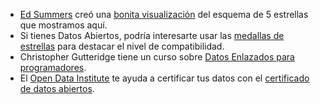 - [Ed Summers](http://inkdroid.org/ehs/) cre&oacute; una [bonita visualizaci&oacute;n](https://translate.google.com/translate?sl=en&amp;tl=es&amp;js=y&amp;prev=_t&amp;hl=es-419&amp;ie=UTF-8&amp;u=http%3A%2F%2Finkdroid.org%2F2010%2F06%2F04%2Fthe-5-stars-of-open-linked-data%2F&amp;edit-text=&amp;act=url) del esquema de 5 estrellas que mostramos aqu&iacute;.
- Si tienes Datos Abiertos, podr&iacute;a interesarte usar las [medallas de estrellas](https://translate.google.com/translate?sl=en&amp;tl=es&amp;js=y&amp;prev=_t&amp;hl=es-419&amp;ie=UTF-8&amp;u=http%3A%2F%2Flab.linkeddata.deri.ie%2F2010%2Flod-badges%2F&amp;edit-text=&amp;act=url) para destacar el nivel de compatibilidad.
- Christopher Gutteridge tiene un curso sobre [Datos Enlazados para programadores](http://openorg.ecs.soton.ac.uk/wiki/Linked_Data_Basics_for_Techies).
- El [Open Data Institute](http://theodi.org/) te ayuda a certificar tus datos con el [certificado de datos abiertos](https://certificates.theodi.org/).
